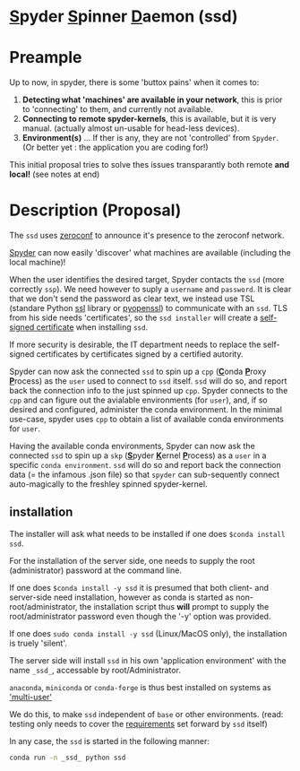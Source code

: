 # <ins>**S**</ins>pyder <ins>**S**</ins>pinner <ins>**D**</ins>aemon (ssd)

# Preample

Up to now, in spyder, there is some 'buttox pains' when it comes to:
  1. **Detecting what 'machines' are available in your network**, this is prior to 'connecting' to them, and currently not available.
  2. **Connecting to remote spyder-kernels**, this is available, but it is very manual. (actually almost un-usable for head-less devices).
  3. **Environment(s)** ... If ther is any, they are not 'controlled' from `Spyder`. (Or better yet : the application you are coding for!)

This initial proposal tries to solve thes issues transparantly both remote **and local!** (see notes at end)

# Description (Proposal)

The `ssd` uses [zeroconf](https://github.com/jstasiak/python-zeroconf) to announce it's presence to the zeroconf network.

[Spyder](https://github.com/spyder-ide/spyder) can now easily 'discover' what machines are available (including the local machine)!

When the user identifies the desired target, Spyder contacts the `ssd` (more correctly `ssp`). We need however to suply a `username` and `password`.
It is clear that we don't send the password as clear text, we instead use TSL (standare Python [ssl](https://docs.python.org/3.8/library/ssl.html) library or [pyopenssl](https://www.pyopenssl.org/en/stable/)) to communicate with an `ssd`. TLS from his side needs 'certificates', so the `ssd installer` will create a [self-signed certificate](https://stackoverflow.com/questions/10175812/how-to-create-a-self-signed-certificate-with-openssl) when installing `ssd`.

If more security is desirable, the IT department needs to replace the self-signed certificates by certificates signed by a certified autority.

Spyder can now ask the connected `ssd` to spin up a `cpp` (<ins>**C**</ins>onda <ins>**P**</ins>roxy <ins>**P**</ins>rocess) as the `user` used to connect to `ssd` itself.
`ssd` will do so, and report back the connection info to the just spinned up `cpp`. Spyder connects to the `cpp` and can figure out the avialable environments (for `user`), and, if so desired and configured, administer the conda environment. In the minimal use-case, spyder uses `cpp` to obtain a list of available conda environments for `user`.

Having the available conda environments, Spyder can now ask the connected `ssd` to spin up a `skp` (<ins>**S**</ins>pyder <ins>**K**</ins>ernel <ins>**P**</ins>rocess) as a `user` in a specific `conda environment`. `ssd` will do so and report back the connection data (= the infamous .json file) so that `spyder` can sub-sequently connect auto-magically to the freshley spinned spyder-kernel.

## installation

The installer will ask what needs to be installed if one does `$conda install ssd`.

For the installation of the server side, one needs to supply the root (administrator) password at the command line.

If one does `$conda install -y ssd` it is presumed that both client- and server-side need installation, however as conda is started as non-root/administrator, the installation script thus **will** prompt to supply the root/administrator password even though the '-y' option was provided.

If one does `sudo conda install -y ssd` (Linux/MacOS only), the installation is truely 'silent'.

The server side will install `ssd` in his own 'application environment' with the name `_ssd_`, accessable by root/Administrator.

`anaconda`, `miniconda` or `conda-forge` is thus best installed on systems as ['multi-user'](
https://docs.conda.io/projects/conda/en/latest/user-guide/configuration/admin-multi-user-install.html)

We do this, to make `ssd` independent of `base` or other environments. (read: testing only needs to cover the [requirements]() set forward by `ssd` itself)

In any case, the `ssd` is started in the following manner:

```sh
conda run -n _ssd_ python ssd
```
